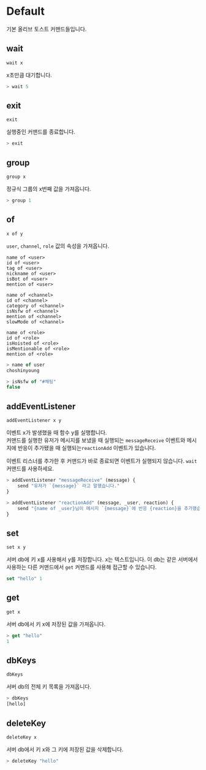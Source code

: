 # Default

기본 올리브 토스트 커맨드들입니다.

## wait

`wait x`

x초만큼 대기합니다.

```js
> wait 5

```

## exit

`exit`

실행중인 커맨드를 종료합니다.

```js
> exit

```


## group

`group x`

정규식 그룹의 x번째 값을 가져옵니다.

```js
> group 1

```


## of

`x of y`

`user`, `channel`, `role` 값의 속성을 가져옵니다.

`name of <user>`   
`id of <user>`   
`tag of <user>`   
`nickname of <user>`   
`isBot of <user>`   
`mention of <user>`

`name of <channel>`   
`id of <channel>`   
`category of <channel>`   
`isNsfw of <channel>`   
`mention of <channel>`   
`slowMode of <channel>`

`name of <role>`   
`id of <role>`   
`isHoisted of <role>`   
`isMentionable of <role>`   
`mention of <role>`

```js
> name of user
choshinyoung

> isNsfw of "#채팅"
false
```


## addEventListener

`addEventListener x y`

이벤트 x가 발생했을 때 함수 y를 실행합니다.   
커맨드를 실행한 유저가 메시지를 보냈을 때 실행되는 `messageReceive` 이벤트와 메시지에 반응이 추가됐을 때 실행되는`reactionAdd` 이벤트가 있습니다.

이벤트 리스너를 추가한 후 커맨드가 바로 종료되면 이벤트가 실행되지 않습니다. `wait` 커맨드를 사용하세요.

```js
> addEventListener "messageReceive" (message) {
    send "유저가 `{message}` 라고 말했습니다."
}

> addEventListener "reactionAdd" (message, _user, reaction) {
    send "{name of _user}님이 메시지 `{message}`에 반응 {reaction}을 추가했습니다."
}

```

## set

`set x y`

서버 db에 키 x를 사용해서 y를 저장합니다. x는 텍스트입니다. 이 db는 같은 서버에서 사용하는 다른 커맨드에서 `get` 커맨드를 사용해 접근할 수 있습니다.

```js
set "hello" 1

```

## get

`get x`

서버 db에서 키 x에 저장된 값을 가져옵니다.

```js
> get "hello"
1
```

## dbKeys

`dbKeys`

서버 db의 전체 키 목록을 가져옵니다.

```js
> dbKeys
[hello]
```

## deleteKey

`deleteKey x`

서버 db에서 키 x와 그 키에 저장된 값을 삭제합니다.

```js
> deleteKey "hello"
```